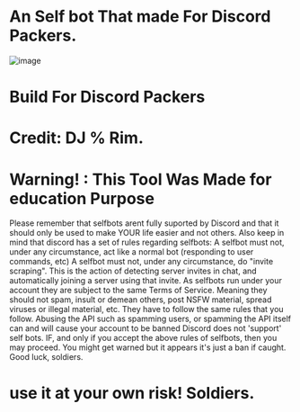# An Self bot That made For Discord Packers.
![image](https://github.com/user-attachments/assets/6c9b7b43-33e4-4060-9135-4eb6bf66e91d)


# Build For Discord Packers



# Credit: DJ % Rim.

# Warning! : This Tool Was Made for education Purpose

Please remember that selfbots arent fully suported by Discord and that it should only be used to make YOUR life easier and not others. Also keep in mind that discord has a set of rules regarding selfbots:
A selfbot must not, under any circumstance, act like a normal bot (responding to user commands, etc)
A selfbot must not, under any circumstance, do "invite scraping". This is the action of detecting server invites in chat, and automatically joining a server using that invite.
As selfbots run under your account they are subject to the same Terms of Service. Meaning they should not spam, insult or demean others, post NSFW material, spread viruses or illegal material, etc. They have to follow the same rules that you follow.
Abusing the API such as spamming users, or spamming the API itself can and will cause your account to be banned
Discord does not 'support' self bots.
IF, and only if you accept the above rules of selfbots, then you may proceed. You might get warned but it appears it's just a ban if caught. Good luck, soldiers.

# use it at your own risk! Soldiers.
